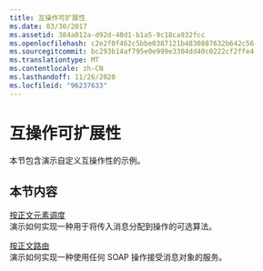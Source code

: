 ```yaml
---
title: 互操作可扩展性
ms.date: 03/30/2017
ms.assetid: 384a012a-d92d-40d1-b1a5-9c18ca932fcc
ms.openlocfilehash: c2e2f0f462c5bbe0387121b4830887632b642c56
ms.sourcegitcommit: bc293b14af795e0e999e3304dd40c0222cf2ffe4
ms.translationtype: MT
ms.contentlocale: zh-CN
ms.lasthandoff: 11/26/2020
ms.locfileid: "96237633"
---
```

# <a name="interop-extensibility"></a>互操作可扩展性

本节包含演示自定义互操作性的示例。  
  
## <a name="in-this-section"></a>本节内容  

 [按正文元素调度](dispatch-by-body-element.md)  
 演示如何实现一种用于将传入消息分配到操作的可选算法。  
  
 [按正文路由](route-by-body.md)  
 演示如何实现一种使用任何 SOAP 操作接受消息对象的服务。

